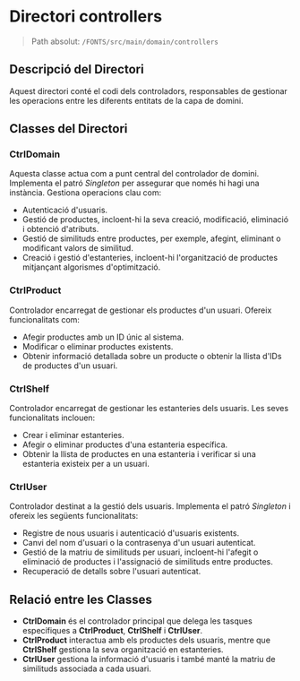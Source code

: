 # Directori controllers  

> Path absolut: `/FONTS/src/main/domain/controllers`  

## Descripció del Directori  
Aquest directori conté el codi dels controladors, responsables de gestionar les operacions entre les diferents entitats de la capa de domini.  

## Classes del Directori  

### **CtrlDomain**  
Aquesta classe actua com a punt central del controlador de domini. Implementa el patró *Singleton* per assegurar que només hi hagi una instància. Gestiona operacions clau com:  
- Autenticació d'usuaris.  
- Gestió de productes, incloent-hi la seva creació, modificació, eliminació i obtenció d'atributs.  
- Gestió de similituds entre productes, per exemple, afegint, eliminant o modificant valors de similitud.  
- Creació i gestió d'estanteries, incloent-hi l'organització de productes mitjançant algorismes d'optimització.  

### **CtrlProduct**  
Controlador encarregat de gestionar els productes d'un usuari. Ofereix funcionalitats com:  
- Afegir productes amb un ID únic al sistema.  
- Modificar o eliminar productes existents.  
- Obtenir informació detallada sobre un producte o obtenir la llista d'IDs de productes d'un usuari.  

### **CtrlShelf**  
Controlador encarregat de gestionar les estanteries dels usuaris. Les seves funcionalitats inclouen:  
- Crear i eliminar estanteries.  
- Afegir o eliminar productes d'una estanteria específica.  
- Obtenir la llista de productes en una estanteria i verificar si una estanteria existeix per a un usuari.  

### **CtrlUser**  
Controlador destinat a la gestió dels usuaris. Implementa el patró *Singleton* i ofereix les següents funcionalitats:  
- Registre de nous usuaris i autenticació d'usuaris existents.  
- Canvi del nom d'usuari o la contrasenya d'un usuari autenticat.  
- Gestió de la matriu de similituds per usuari, incloent-hi l'afegit o eliminació de productes i l'assignació de similituds entre productes.  
- Recuperació de detalls sobre l'usuari autenticat.  

## Relació entre les Classes  
- **CtrlDomain** és el controlador principal que delega les tasques específiques a **CtrlProduct**, **CtrlShelf** i **CtrlUser**.  
- **CtrlProduct** interactua amb els productes dels usuaris, mentre que **CtrlShelf** gestiona la seva organització en estanteries.  
- **CtrlUser** gestiona la informació d'usuaris i també manté la matriu de similituds associada a cada usuari.  
